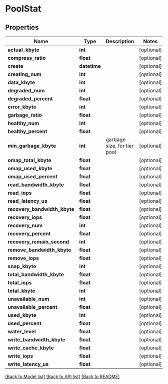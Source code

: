 # PoolStat

## Properties
Name | Type | Description | Notes
------------ | ------------- | ------------- | -------------
**actual_kbyte** | **int** |  | [optional] 
**compress_ratio** | **float** |  | [optional] 
**create** | **datetime** |  | [optional] 
**creating_num** | **int** |  | [optional] 
**data_kbyte** | **int** |  | [optional] 
**degraded_num** | **int** |  | [optional] 
**degraded_percent** | **float** |  | [optional] 
**error_kbyte** | **int** |  | [optional] 
**garbage_ratio** | **float** |  | [optional] 
**healthy_num** | **int** |  | [optional] 
**healthy_percent** | **float** |  | [optional] 
**min_garbage_kbyte** | **int** | garbage size, for tier pool | [optional] 
**omap_total_kbyte** | **float** |  | [optional] 
**omap_used_kbyte** | **float** |  | [optional] 
**omap_used_percent** | **float** |  | [optional] 
**read_bandwidth_kbyte** | **float** |  | [optional] 
**read_iops** | **float** |  | [optional] 
**read_latency_us** | **float** |  | [optional] 
**recovery_bandwidth_kbyte** | **float** |  | [optional] 
**recovery_iops** | **float** |  | [optional] 
**recovery_num** | **int** |  | [optional] 
**recovery_percent** | **float** |  | [optional] 
**recovery_remain_second** | **int** |  | [optional] 
**remove_bandwidth_kbyte** | **float** |  | [optional] 
**remove_iops** | **float** |  | [optional] 
**snap_kbyte** | **int** |  | [optional] 
**total_bandwidth_kbyte** | **float** |  | [optional] 
**total_iops** | **float** |  | [optional] 
**total_kbyte** | **int** |  | [optional] 
**unavailable_num** | **int** |  | [optional] 
**unavailable_percent** | **float** |  | [optional] 
**used_kbyte** | **int** |  | [optional] 
**used_percent** | **float** |  | [optional] 
**water_level** | **float** |  | [optional] 
**write_bandwidth_kbyte** | **float** |  | [optional] 
**write_cache_kbyte** | **float** |  | [optional] 
**write_iops** | **float** |  | [optional] 
**write_latency_us** | **float** |  | [optional] 

[[Back to Model list]](../README.md#documentation-for-models) [[Back to API list]](../README.md#documentation-for-api-endpoints) [[Back to README]](../README.md)


